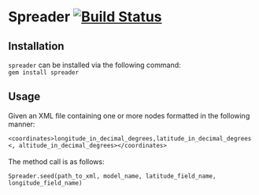 # Spreader [![Build Status](https://secure.travis-ci.org/ahcarpenter/spreader.png?branch=master)][travis]

[travis]: http://travis-ci.org/ahcarpenter/spreader

## Installation
`spreader` can be installed via the following command:
<br>`gem install spreader`

## Usage
Given an XML file containing one or more nodes formatted in the following manner:
    <p>`<coordinates>longitude_in_decimal_degrees,latitude_in_decimal_degrees <, altitude_in_decimal_degrees></coordinates>`
<br><br>The method call is as follows:
    <p>`Spreader.seed(path_to_xml, model_name, latitude_field_name, longitude_field_name)`
